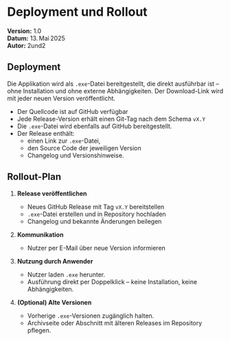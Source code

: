 # Deployment und Rollout

**Version:** 1.0  
**Datum:** 13. Mai 2025  
**Autor:**  2und2

## Deployment

Die Applikation wird als `.exe`-Datei bereitgestellt, die direkt ausführbar ist – ohne Installation und ohne externe Abhängigkeiten.
Der Download-Link wird mit jeder neuen Version veröffentlicht.

- Der Quellcode ist auf GitHub verfügbar
- Jede Release-Version erhält einen Git-Tag nach dem Schema `vX.Y`
- Die `.exe`-Datei wird ebenfalls auf GitHub bereitgestellt.
- Der Release enthält:
  - einen Link zur `.exe`-Datei,
  - den Source Code der jeweiligen Version
  - Changelog und Versionshinweise.

## Rollout-Plan

1. **Release veröffentlichen**
   - Neues GitHub Release mit Tag `vX.Y` bereitstellen
   - `.exe`-Datei erstellen und in Repository hochladen
   - Changelog und bekannte Änderungen beilegen

2. **Kommunikation**
   - Nutzer per E-Mail über neue Version informieren

3. **Nutzung durch Anwender**
   - Nutzer laden `.exe` herunter.
   - Ausführung direkt per Doppelklick – keine Installation, keine Abhängigkeiten.

4. **(Optional) Alte Versionen**
   - Vorherige `.exe`-Versionen zugänglich halten.
   - Archivseite oder Abschnitt mit älteren Releases im Repository pflegen.